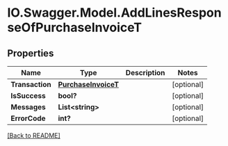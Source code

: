 # IO.Swagger.Model.AddLinesResponseOfPurchaseInvoiceT
## Properties

Name | Type | Description | Notes
------------ | ------------- | ------------- | -------------
**Transaction** | [**PurchaseInvoiceT**](PurchaseInvoiceT.md) |  | [optional] 
**IsSuccess** | **bool?** |  | [optional] 
**Messages** | **List&lt;string&gt;** |  | [optional] 
**ErrorCode** | **int?** |  | [optional] 

 [[Back to README]](../README.md)

